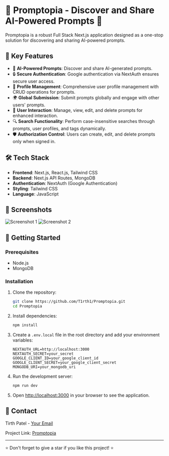 # 🌟 Promptopia - Discover and Share AI-Powered Prompts 🌟

Promptopia is a robust Full Stack Next.js application designed as a one-stop solution for discovering and sharing AI-powered prompts.

## 🚀 Key Features

- 🤖 **AI-Powered Prompts**: Discover and share AI-generated prompts.
- 🔒 **Secure Authentication**: Google authentication via NextAuth ensures secure user access.
- 👤 **Profile Management**: Comprehensive user profile management with CRUD operations for prompts.
- 🌍 **Global Submission**: Submit prompts globally and engage with other users' prompts.
- 🔄 **User Interaction**: Manage, view, edit, and delete prompts for enhanced interaction.
- 🔍 **Search Functionality**: Perform case-insensitive searches through prompts, user profiles, and tags dynamically.
- 🛡️ **Authorization Control**: Users can create, edit, and delete prompts only when signed in.

## 🛠️ Tech Stack

- **Frontend**: Next.js, React.js, Tailwind CSS
- **Backend**: Next.js API Routes, MongoDB
- **Authentication**: NextAuth (Google Authentication)
- **Styling**: Tailwind CSS
- **Language**: JavaScript

## 📸 Screenshots

![Screenshot 1](link_to_screenshot1)
![Screenshot 2](link_to_screenshot2)

## 🏁 Getting Started

### Prerequisites

- Node.js
- MongoDB

### Installation

1. Clone the repository:
    ```bash
    git clone https://github.com/T1rth1/Promptopia.git
    cd Promptopia
    ```

2. Install dependencies:
    ```bash
    npm install
    ```

3. Create a `.env.local` file in the root directory and add your environment variables:
    ```env
    NEXTAUTH_URL=http://localhost:3000
    NEXTAUTH_SECRET=your_secret
    GOOGLE_CLIENT_ID=your_google_client_id
    GOOGLE_CLIENT_SECRET=your_google_client_secret
    MONGODB_URI=your_mongodb_uri
    ```

4. Run the development server:
    ```bash
    npm run dev
    ```

5. Open [http://localhost:3000](http://localhost:3000) in your browser to see the application.

## 📧 Contact

Tirth Patel - [Your Email](mailto:tirthpatel4822@gmail.com)

Project Link: [Promptopia](https://github.com/T1rth1/Promptopia)

---

⭐️ Don't forget to give a star if you like this project! ⭐️
